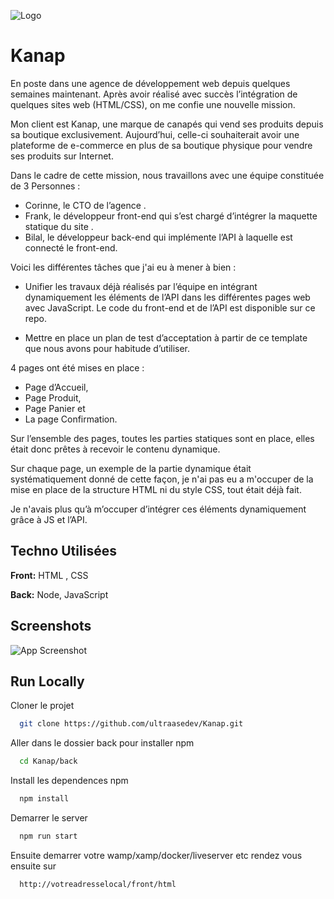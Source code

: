 
![Logo](https://i.goopics.net/9w9pbv.png)


# Kanap

En poste dans une agence de développement web depuis quelques semaines maintenant. Après avoir réalisé avec succès l’intégration de quelques sites web (HTML/CSS), on me confie une nouvelle mission.

Mon client est Kanap, une marque de canapés qui vend ses produits depuis sa boutique exclusivement. Aujourd’hui, celle-ci souhaiterait avoir une plateforme de e-commerce en plus de sa boutique physique pour vendre ses produits sur Internet.

Dans le cadre de cette mission, nous travaillons avec une équipe constituée de 3 Personnes :

- Corinne, le CTO de l’agence .
- Frank, le développeur front-end qui s’est chargé d’intégrer la maquette statique du site .
- Bilal, le développeur back-end qui implémente l’API à laquelle est connecté le front-end.

Voici les différentes tâches que j'ai eu à mener à bien :

- Unifier les travaux déjà réalisés par l’équipe en intégrant dynamiquement les éléments de l’API dans les différentes pages web avec JavaScript. Le code du front-end et de l’API est disponible sur ce repo.

- Mettre en place un plan de test d’acceptation à partir de ce template que nous avons pour habitude d’utiliser.

4 pages ont été mises en place : 
- Page d’Accueil,
- Page Produit, 
- Page Panier 
et 
- La page Confirmation. 

Sur l’ensemble des pages, toutes les parties statiques sont en place, elles était donc prêtes à recevoir le contenu dynamique.

Sur chaque page, un exemple de la partie dynamique était  systématiquement donné  de cette façon, 
je n'ai pas eu a m'occuper de la mise en place de la structure HTML ni du style CSS, tout était déjà fait.

 Je n'avais plus qu’à m’occuper d’intégrer ces éléments dynamiquement grâce à JS et l’API.
## Techno Utilisées

**Front:** HTML ,  CSS

**Back:** Node, JavaScript


## Screenshots

![App Screenshot](https://i.goopics.net/smlewt.png)


## Run Locally

Cloner le projet 

```bash
  git clone https://github.com/ultraasedev/Kanap.git
```

Aller dans le dossier back pour installer npm

```bash
  cd Kanap/back
```

Install les dependences npm

```bash
  npm install
```

Demarrer le server

```bash
  npm run start
```

Ensuite demarrer votre wamp/xamp/docker/liveserver etc
rendez vous ensuite sur 
```bash
  http://votreadresselocal/front/html
```
